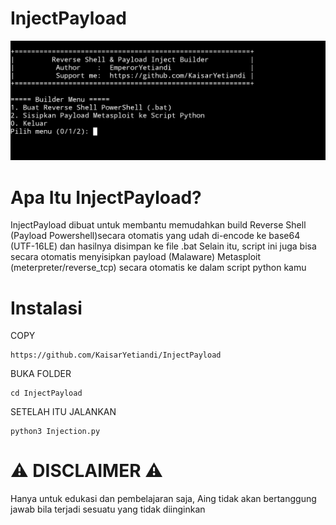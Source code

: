# InjectPayload
![alt text](https://github.com/KaisarYetiandi/InjectPayload/blob/main/Screenshot_2025-07-07-00-56-44-772_com.termux-edit.jpg)

# Apa Itu InjectPayload?
InjectPayload dibuat untuk membantu memudahkan build Reverse Shell (Payload Powershell)secara otomatis yang udah di-encode ke base64 (UTF-16LE) dan hasilnya disimpan ke file .bat Selain itu, script ini juga bisa secara otomatis menyisipkan payload (Malaware) Metasploit (meterpreter/reverse_tcp) secara otomatis ke dalam script python kamu

# Instalasi
COPY 
```
https://github.com/KaisarYetiandi/InjectPayload
```
BUKA FOLDER
```
cd InjectPayload
```
SETELAH ITU JALANKAN
```
python3 Injection.py
```

# ⚠️ DISCLAIMER ⚠️ 
Hanya untuk edukasi dan pembelajaran saja, Aing tidak akan bertanggung jawab bila terjadi sesuatu yang tidak diinginkan


